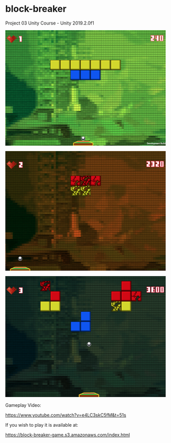 # block-breaker
Project 03 Unity Course - Unity 2019.2.0f1

![alt text](https://github.com/pedrobacchini/block-breaker/blob/master/Screen%20Shots/Screen%20Shot%201.png)

![alt text](https://github.com/pedrobacchini/block-breaker/blob/master/Screen%20Shots/Screen%20Shot%202.png)

![alt text](https://github.com/pedrobacchini/block-breaker/blob/master/Screen%20Shots/Screen%20Shot%203.png)

Gameplay Video:

https://www.youtube.com/watch?v=e4LC3skC5fM&t=51s

If you wish to play it is available at:

https://block-breaker-game.s3.amazonaws.com/index.html

